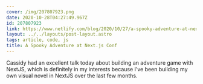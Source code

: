 ```yaml
---
cover: /img/207807923.png
date: 2020-10-28T04:27:49.967Z
id: 207807923
link: https://www.netlify.com/blog/2020/10/27/a-spooky-adventure-at-next.js-conf/
layout: ../../layouts/post-layout.astro
tags: article, code, js
title: A Spooky Adventure at Next.js Conf
---
```


Cassidy had an excellent talk today about building an adventure game with NextJS, which is definitely in my interests because I’ve been building my own visual novel in NextJS over the last few months.

